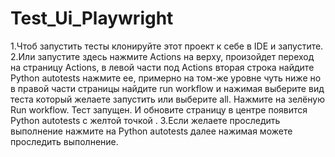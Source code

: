 # Test_Ui_Playwright
1.Чтоб запустить тесты клонируйте этот проект к себе в IDE и запустите. 2.Или запустите здесь нажмите Actions на верху, произойдет переход на страницу Actions, в левой части под Actions вторая строка найдите Python autotests нажмите ее, примерно на том-же уровне чуть ниже но в правой части страницы найдите run workflow и нажимая выберите вид теста который желаете запустить или выберите all. Нажмите на зелёную Run workflow. Тест запущен. И обновите страницу в центре появится Python autotests с желтой точкой . 3.Если желаете проследить выполнение нажмите на Python autotests далее нажимая можете проследить выполнение.
